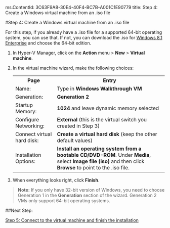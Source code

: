 ms.ContentId: 3C63F9A8-30E4-40F4-BC7B-A001C1E90779
title: Step 4: Create a Windows virtual machine from an .iso file

#Step 4: Create a Windows virtual machine from an .iso file

For this step, if you already have a .iso file for a supported 64-bit operating system, you can use that.
If not, you can download the .iso for [Windows 8.1 Enterprise](http://www.microsoft.com/en-us/evalcenter/evaluate-windows-8-1-enterprise) and choose the 64-bit edition.

1.  In Hyper-V Manager, click on the **Action** menu > **New** > **Virtual machine**.
2.  In the virtual machine wizard, make the following choices:
    
    <table>
      <tr>
        <th caps_internal_Id="b32cba15-e0ca-4edf-9f3c-acc882ff8344">Page</th>
        <th caps_internal_Id="19410809-def1-4df4-9524-4a5f79f12ef2">Entry</th>
      </tr>
      <tr>
        <td caps_internal_Id="43cbc3a2-80b7-439f-8220-1b23a7c15910">Name:</td>
        <td>Type in <b caps_internal_Id="523822ab-2bd6-4599-9e14-36d0251f7a26">Windows Walkthrough VM</b></td>
      </tr>
      <tr>
        <td caps_internal_Id="a47fbf80-9877-49f6-904f-40f1c15703e5">Generation:</td>
        <td>
          <b caps_internal_Id="2e2117bb-37c7-47a9-b996-3ec57bbe4223">Generation 2</b>
        </td>
      </tr>
      <tr>
        <td caps_internal_Id="92f42acc-fa5e-41a3-aa96-d2a0d3ef2359">Startup Memory:</td>
        <td>
          <b caps_internal_Id="f7bc1548-427a-4b19-b61f-1915c21fad89">1024</b> and leave dynamic memory selected</td>
      </tr>
      <tr>
        <td caps_internal_Id="42a32f67-bc64-44b7-8a71-638e5816bf45">Configure Networking:</td>
        <td>
          <b caps_internal_Id="fc76cab1-090f-4bb4-844b-23533b874cfe">External</b> (this is the virtual switch you created in Step 3)</td>
      </tr>
      <tr>
        <td caps_internal_Id="55ad9abc-3317-4569-8d6e-c62a687fb5f7">Connect virtual hard disk:</td>
        <td>
          <b caps_internal_Id="5475798c-6a3e-4c19-b331-55c6480ea45f">Create a virtual hard disk</b> (keep the other default values) </td>
      </tr>
      <tr>
        <td caps_internal_Id="bf7e5cb2-0c83-426b-8ac2-49b8fc6db155">Installation Options:</td>
        <td>
          <b caps_internal_Id="52b190d3-efcf-4a91-ace3-69b86f7df7c2">Install an operating system from a bootable CD/DVD-ROM</b>. Under <b caps_internal_Id="3f569bd8-5fb2-48b6-8722-dfe1cd64d91c">Media</b>, select <b caps_internal_Id="dcc18df8-66cb-40bc-aae9-d29a576cef28">Image file (iso)</b> and then click <b caps_internal_Id="9924023d-10ac-45c5-b06c-ebc14aced20e">Browse</b> to point to the .iso file.</td>
      </tr>
    </table>
3.  When everything looks right, click **Finish**.

> **Note:** If you only have 32-bit version of Windows, you need to choose Generation 1 in the **Generation** section of the wizard.
> Generation 2 VMs only support 64-bit operating systems.
> 

##Next Step:

[Step 5: Connect to the virtual machine and finish the installation](walkthrough_vmconnect.md)


